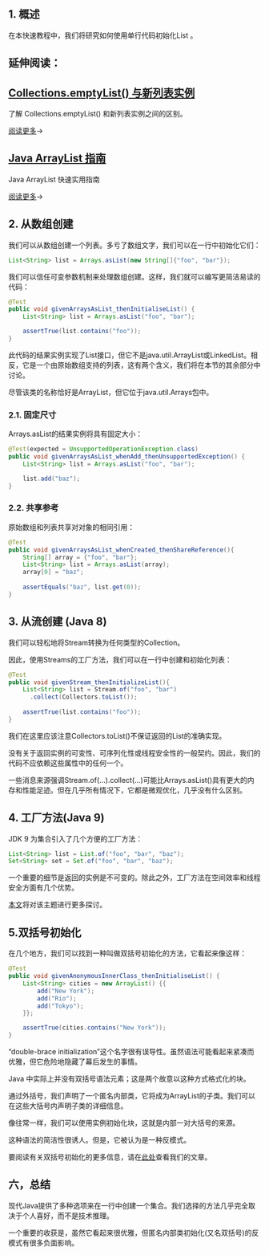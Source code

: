 ## 1. 概述

在本快速教程中，我们将研究如何使用单行代码初始化List 。

## 延伸阅读：

## [Collections.emptyList() 与新列表实例](https://www.baeldung.com/java-collections-emptylist-new-list)

了解 Collections.emptyList() 和新列表实例之间的区别。

[阅读更多](https://www.baeldung.com/java-collections-emptylist-new-list)→

## [Java ArrayList 指南](https://www.baeldung.com/java-arraylist)

Java ArrayList 快速实用指南

[阅读更多](https://www.baeldung.com/java-arraylist)→

## 2. 从数组创建

我们可以从数组创建一个列表。多亏了数组文字，我们可以在一行中初始化它们：

```java
List<String> list = Arrays.asList(new String[]{"foo", "bar"});
```

我们可以信任可变参数机制来处理数组创建。这样，我们就可以编写更简洁易读的代码：

```java
@Test
public void givenArraysAsList_thenInitialiseList() {
    List<String> list = Arrays.asList("foo", "bar");

    assertTrue(list.contains("foo"));
}
```

此代码的结果实例实现了List接口，但它不是java.util.ArrayList或LinkedList。相反，它是一个由原始数组支持的列表，这有两个含义，我们将在本节的其余部分中讨论。

尽管该类的名称恰好是ArrayList，但它位于java.util.Arrays包中。

### 2.1. 固定尺寸

Arrays.asList的结果实例将具有固定大小：

```java
@Test(expected = UnsupportedOperationException.class)
public void givenArraysAsList_whenAdd_thenUnsupportedException() {
    List<String> list = Arrays.asList("foo", "bar");

    list.add("baz");
}
```

### 2.2. 共享参考

原始数组和列表共享对对象的相同引用：

```java
@Test
public void givenArraysAsList_whenCreated_thenShareReference(){
    String[] array = {"foo", "bar"};
    List<String> list = Arrays.asList(array);
    array[0] = "baz";
 
    assertEquals("baz", list.get(0));
}
```

## 3. 从流创建 (Java 8)

我们可以轻松地将Stream转换为任何类型的Collection。

因此，使用Streams的工厂方法，我们可以在一行中创建和初始化列表：

```java
@Test
public void givenStream_thenInitializeList(){
    List<String> list = Stream.of("foo", "bar")
      .collect(Collectors.toList());
		
    assertTrue(list.contains("foo"));
}
```

我们在这里应该注意Collectors.toList()不保证返回的List的准确实现。

没有关于返回实例的可变性、可序列化性或线程安全性的一般契约。因此，我们的代码不应依赖这些属性中的任何一个。

一些消息来源强调Stream.of(…).collect(…)可能比Arrays.asList()具有更大的内存和性能足迹。但在几乎所有情况下，它都是微观优化，几乎没有什么区别。

## 4. 工厂方法(Java 9)

JDK 9 为集合引入了几个方便的工厂方法：

```java
List<String> list = List.of("foo", "bar", "baz");
Set<String> set = Set.of("foo", "bar", "baz");
```

一个重要的细节是返回的实例是不可变的。除此之外，工厂方法在空间效率和线程安全方面有几个优势。

[本文](https://www.baeldung.com/java-9-collections-factory-methods)将对该主题进行更多探讨。

## 5.双括号初始化

在几个地方，我们可以找到一种叫做双括号初始化的方法，它看起来像这样：

```java
@Test
public void givenAnonymousInnerClass_thenInitialiseList() {
    List<String> cities = new ArrayList() {{
        add("New York");
        add("Rio");
        add("Tokyo");
    }};

    assertTrue(cities.contains("New York"));
}
```

“double-brace initialization”这个名字很有误导性。虽然语法可能看起来紧凑而优雅，但它危险地隐藏了幕后发生的事情。

Java 中实际上并没有双括号语法元素；这是两个故意以这种方式格式化的块。

通过外括号，我们声明了一个匿名内部类，它将成为ArrayList的子类。我们可以在这些大括号内声明子类的详细信息。

像往常一样，我们可以使用实例初始化块，这就是内部一对大括号的来源。

这种语法的简洁性很诱人。但是，它被认为是一种反模式。

要阅读有关双括号初始化的更多信息，请在[此处](https://www.baeldung.com/java-double-brace-initialization)查看我们的文章。

## 六，总结

现代Java提供了多种选项来在一行中创建一个集合。我们选择的方法几乎完全取决于个人喜好，而不是技术推理。

一个重要的收获是，虽然它看起来很优雅，但匿名内部类初始化(又名双括号)的反模式有很多负面影响。
